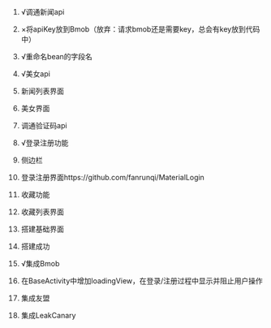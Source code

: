 1. √调通新闻api
1. ×将apiKey放到Bmob（放弃：请求bmob还是需要key，总会有key放到代码中）
1. √重命名bean的字段名
1. √美女api
1. 新闻列表界面
1. 美女界面
1. 调通验证码api
1. √登录注册功能
1. 侧边栏
1. 登录注册界面https://github.com/fanrunqi/MaterialLogin
1. 收藏功能
1. 收藏列表界面

1. 搭建基础界面
1. 搭建成功

1. √集成Bmob
1. 在BaseActivity中增加loadingView，在登录/注册过程中显示并阻止用户操作
1. 集成友盟
1. 集成LeakCanary